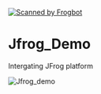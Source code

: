 [![Scanned by Frogbot](https://raw.github.com/jfrog/frogbot/master/images/frogbot-badge.svg)](https://docs.jfrog-applications.jfrog.io/jfrog-applications/frogbot)

# Jfrog_Demo
Intergating JFrog platform


![Jfrog_demo](https://github.com/user-attachments/assets/b5818966-1cdb-494b-87fc-7530964d3ad5)

